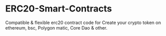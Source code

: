 # ERC20-Smart-Contracts
Compatible &amp; flexible erc20 contract code for Create your crypto token on ethereum, bsc, Polygon matic, Core Dao &amp; other.
